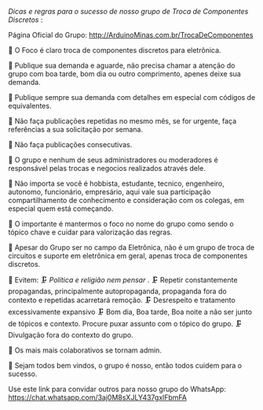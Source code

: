 *Dicas e regras para o sucesso de nosso grupo de Troca de Componentes Discretos* :

Página Oficial do Grupo: http://ArduinoMinas.com.br/TrocaDeComponentes

📡 O Foco é claro troca de componentes discretos para eletrônica.

📡 Publique sua demanda e aguarde, não precisa chamar a atenção do grupo com boa tarde, bom dia ou outro comprimento, apenes deixe sua demanda.

📡 Publique sempre sua demanda com detalhes em especial com códigos de equivalentes.

📡 Não faça publicações repetidas no mesmo mês, se for urgente, faça referências a sua solicitação por semana.

📡 Não faça publicações consecutivas.

📡 O grupo e nenhum de seus administradores ou moderadores é responsável pelas trocas e negocios realizados através dele.

📡 Não importa se você é hobbista, estudante, tecnico, engenheiro, autonomo, funcionário, empresário, aqui vale sua participação compartilhamento de conhecimento e consideração com os colegas, em especial quem está começando.

📡 O importante é mantermos o foco no nome do grupo como sendo o tópico chave e cuidar para valorização das regras.

📡 Apesar do Grupo ser no campo da Eletrônica, não é um grupo de troca de circuitos e suporte em eletrônica em geral, apenas troca de componentes discretos.

📡 Evitem:
  🗜 *Política e religião nem pensar* .
  🗜 Repetir constantemente propagandas, principalmente autopropaganda, propaganda fora do contexto e repetidas acarretará remoção. 
  🗜 Desrespeito e tratamento excessivamente expansivo
  🗜 Bom dia, Boa tarde, Boa noite a não ser junto de tópicos e contexto. Procure puxar assunto com o tópico do grupo.
  🗜 Divulgação fora do contexto do grupo.  

📡 Os mais mais colaborativos se tornam admin.

📡 Sejam todos bem vindos, o grupo é nosso, então todos cuidem para o sucesso.

Use este link para convidar outros para nosso grupo do WhatsApp:  https://chat.whatsapp.com/3aj0M8sXJLY437gxlFbmFA
